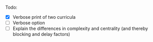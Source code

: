 Todo:
- [x] Verbose print of two curricula
- [ ] Verbose option
- [ ] Explain the differences in complexity and centrality (and thereby blocking and delay factors)